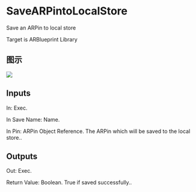 # SaveARPintoLocalStore

Save an ARPin to local store

Target is ARBlueprint Library

## 图示

![]($-20221218-17561987.png)

## Inputs

In: Exec.

In Save Name: Name.

In Pin: ARPin Object Reference. The ARPin which will be saved to the local store..  

## Outputs

Out: Exec.

Return Value: Boolean. True if saved successfully..

